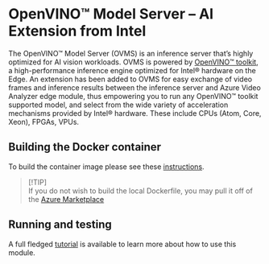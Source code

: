 # OpenVINO™ Model Server – AI Extension from Intel 

The OpenVINO™ Model Server (OVMS) is an inference server that’s highly optimized for AI vision workloads. OVMS is powered by [OpenVINO™ toolkit](https://software.intel.com/content/www/us/en/develop/tools/openvino-toolkit.html), a high-performance inference engine optimized for Intel® hardware on the Edge. An extension has been added to OVMS for easy exchange of video frames and inference results between the inference server and Azure Video Analyzer edge module, thus empowering you to run any OpenVINO™ toolkit supported model, and select from the wide variety of acceleration mechanisms provided by Intel® hardware. These include CPUs (Atom, Core, Xeon), FPGAs, VPUs.

## Building the Docker container

To build the container image please see these [instructions](https://github.com/openvinotoolkit/model_server/tree/master/extras/ams_wrapper). 

> <span> [!TIP] </span>  
> If you do not wish to build the local Dockerfile, you may pull it off of the [Azure Marketplace](https://aka.ms/ava-intel-ovms)


## Running and testing
A full fledged [tutorial](https://aka.ms/ava-intel-ovms-tutorial) is available to learn more about how to use this module.
